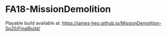 # FA18-MissionDemolition
Playable build available at: https://james-heo.github.io/MissionDemolition-Sp20/FinalBuild/
